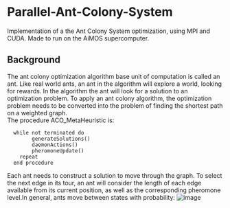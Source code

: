 # Parallel-Ant-Colony-System
Implementation of a the Ant Colony System optimization, using MPI and CUDA. Made to run on the AiMOS supercomputer.

## Background
The ant colony optimization algorithm base unit of computation is called an ant. Like real world ants, an ant in the algorithm will explore a world, looking for rewards. In the algorithm the ant will look for a solution to an optimization problem. To apply an ant colony algorithm, the optimization problem needs to be converted into the problem of finding the shortest path on a weighted graph.
<br>
The procedure ACO_MetaHeuristic is:
```
  while not terminated do  
        generateSolutions()  
        daemonActions()  
        pheromoneUpdate()  
    repeat  
  end procedure  
```
Each ant needs to construct a solution to move through the graph. To select the next edge in its tour, an ant will consider the length of each edge available from its current position, as well as the corresponding pheromone level.In general, ants move between states with probability:
![image](https://github.com/Theod0reWu/Parallel-Ant-Colony-System/assets/43049406/aa3709ff-2e19-44ab-a655-9abf602e40a1)
